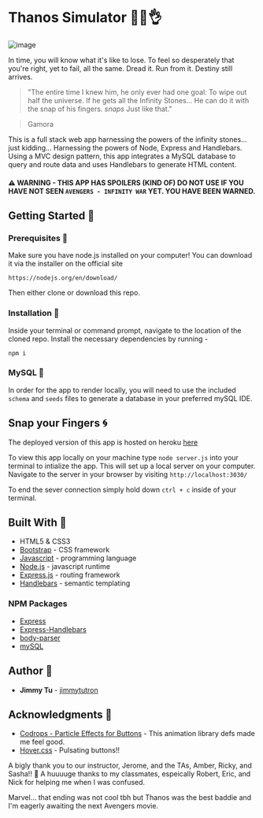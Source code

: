 # Thanos Simulator :imp::sparkles::ok_hand:

![image](https://i.gyazo.com/2d0cb7010b1a01d6fc0d294fffa9680a.jpg)

 In time, you will know what it's like to lose. To feel so desperately that you're right, yet to fail, all the same. Dread it. Run from it. Destiny still arrives.

 > "The entire time I knew him, he only ever had one goal: To wipe out half the universe. If he gets all the Infinity Stones...
> He can do it with the snap of his fingers. *snaps* Just like that."

> Gamora

 This is a full stack web app harnessing the powers of the infinity stones... just kidding... Harnessing the powers of Node, Express and Handlebars. Using a MVC design pattern, this app integrates a MySQL database to query and route data and uses Handlebars to generate HTML content.

#### :warning: WARNING - THIS APP HAS SPOILERS (KIND OF) DO NOT USE IF YOU HAVE NOT SEEN `AVENGERS - INFINITY WAR` YET. YOU HAVE BEEN WARNED.



## Getting Started :floppy_disk:

### Prerequisites :open_file_folder:
Make sure you have node.js installed on your computer! You can download it via the installer on the official site
```
https://nodejs.org/en/download/
```

Then either clone or download this repo.

### Installation :file_folder:
Inside your terminal or command prompt, navigate to the location of the cloned repo. Install the necessary dependencies by running - 
```
npm i
```

### MySQL :dolphin:
In order for the app to render locally, you will need to use the included `schema` and `seeds` files to generate a database in your preferred mySQL IDE. 

## Snap your Fingers :cyclone:

The deployed version of this app is hosted on heroku [here](https://mysterious-harbor-91238.herokuapp.com/)

To view this app locally on your machine type `node server.js` into your terminal to intialize the app. This will set up a local server on your computer. Navigate to the server in your browser by visiting `http://localhost:3030/`

To end the sever connection simply hold down `ctrl + c` inside of your terminal.

## Built With :crescent_moon:
* HTML5 & CSS3
* [Bootstrap](https://getbootstrap.com/) - CSS framework
* [Javascript](https://www.javascript.com/) - programming language
* [Node.js](https://nodejs.org/en/) - javascript runtime
* [Express.js](https://expressjs.com/) - routing framework
* [Handlebars](http://handlebarsjs.com/) - semantic templating

### NPM Packages
* [Express](https://www.npmjs.com/package/express)
* [Express-Handlebars](https://www.npmjs.com/package/express-handlebars)
* [body-parser](https://www.npmjs.com/package/body-parser)
* [mySQL](https://www.npmjs.com/package/mysql)

## Author :key:
* **Jimmy Tu** - [jimmytutron](https://github.com/jimmytutron)


## Acknowledgments :pray:
* [Codrops - Particle Effects for Buttons](https://tympanus.net/codrops/2018/04/25/particle-effects-for-buttons/) - This animation library defs made me feel good.
* [Hover.css](https://github.com/IanLunn/Hover) - Pulsating buttons!!

A bigly thank you to our instructor, Jerome, and the TAs, Amber, Ricky, and Sasha!!  :grimacing:
A huuuuge thanks to my classmates, espeically Robert, Eric, and Nick for helping me when I was confused.

Marvel... that ending was not cool tbh but Thanos was the best baddie and I'm eagerly awaiting the next Avengers movie.